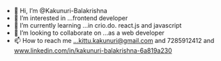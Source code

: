 - 👋 Hi, I’m @Kakunuri-Balakrishna
- 👀 I’m interested in ...frontend developer
- 🌱 I’m currently learning ...in crio.do. react.js and javascript
- 💞️ I’m looking to collaborate on ...as a web developer
- 📫 How to reach me ...kittu.kakunuri@gmail.com and 7285912412 and www.linkedin.com/in/kakunuri-balakrishna-6a819a230

<!---
Kakunuri-Balakrishna/Kakunuri-Balakrishna is a ✨ special ✨ repository because its `README.md` (this file) appears on your GitHub profile.
You can click the Preview link to take a look at your changes.
--->
